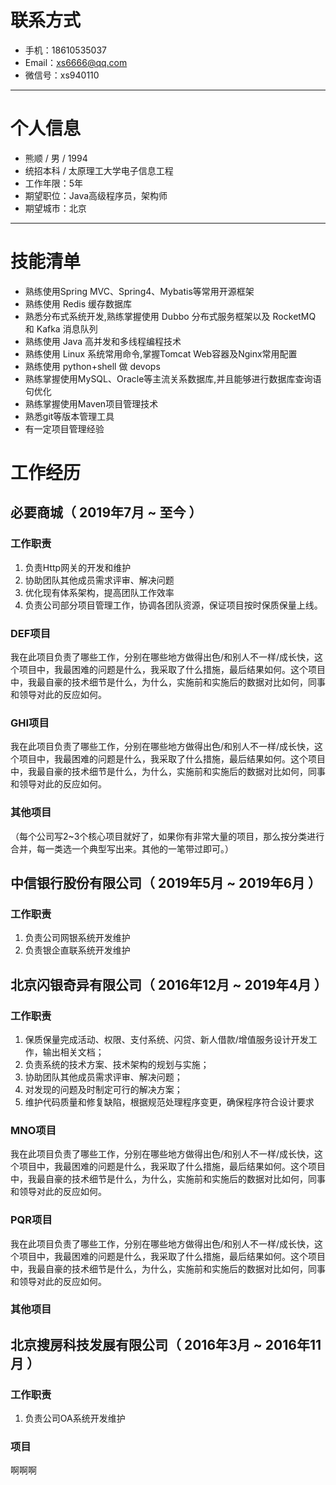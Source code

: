 # 联系方式

- 手机：18610535037
- Email：xs6666@qq.com
- 微信号：xs940110

---

# 个人信息

 - 熊顺 / 男 / 1994 
 - 统招本科 / 太原理工大学电子信息工程
 - 工作年限：5年
 - 期望职位：Java高级程序员，架构师
 - 期望城市：北京

---

# 技能清单

* 熟练使用Spring MVC、Spring4、Mybatis等常用开源框架
* 熟练使用 Redis 缓存数据库
* 熟悉分布式系统开发,熟练掌握使用 Dubbo 分布式服务框架以及 RocketMQ 和 Kafka 消息队列
* 熟练使用 Java 高并发和多线程编程技术
* 熟练使用 Linux 系统常用命令,掌握Tomcat Web容器及Nginx常用配置
* 熟练使用 python+shell 做 devops
* 熟练掌握使用MySQL、Oracle等主流关系数据库,并且能够进行数据库查询语句优化
* 熟练掌握使用Maven项目管理技术
* 熟悉git等版本管理工具
* 有一定项目管理经验

# 工作经历

## 必要商城（ 2019年7月 ~ 至今 ）

### 工作职责

1. 负责Http网关的开发和维护
2. 协助团队其他成员需求评审、解决问题
3. 优化现有体系架构，提高团队工作效率
4. 负责公司部分项目管理工作，协调各团队资源，保证项目按时保质保量上线。

### DEF项目

我在此项目负责了哪些工作，分别在哪些地方做得出色/和别人不一样/成长快，这个项目中，我最困难的问题是什么，我采取了什么措施，最后结果如何。这个项目中，我最自豪的技术细节是什么，为什么，实施前和实施后的数据对比如何，同事和领导对此的反应如何。


### GHI项目

我在此项目负责了哪些工作，分别在哪些地方做得出色/和别人不一样/成长快，这个项目中，我最困难的问题是什么，我采取了什么措施，最后结果如何。这个项目中，我最自豪的技术细节是什么，为什么，实施前和实施后的数据对比如何，同事和领导对此的反应如何。


### 其他项目

（每个公司写2~3个核心项目就好了，如果你有非常大量的项目，那么按分类进行合并，每一类选一个典型写出来。其他的一笔带过即可。）

## 中信银行股份有限公司（ 2019年5月 ~ 2019年6月 ）

### 工作职责

1. 负责公司网银系统开发维护
2. 负责银企直联系统开发维护

## 北京闪银奇异有限公司（ 2016年12月 ~ 2019年4月 ）

### 工作职责

1. 保质保量完成活动、权限、支付系统、闪贷、新人借款/增值服务设计开发工作，输出相关文档； 
2. 负责系统的技术方案、技术架构的规划与实施；
3. 协助团队其他成员需求评审、解决问题；
4. 对发现的问题及时制定可行的解决方案；
5. 维护代码质量和修复缺陷，根据规范处理程序变更，确保程序符合设计要求

### MNO项目

我在此项目负责了哪些工作，分别在哪些地方做得出色/和别人不一样/成长快，这个项目中，我最困难的问题是什么，我采取了什么措施，最后结果如何。这个项目中，我最自豪的技术细节是什么，为什么，实施前和实施后的数据对比如何，同事和领导对此的反应如何。


### PQR项目

我在此项目负责了哪些工作，分别在哪些地方做得出色/和别人不一样/成长快，这个项目中，我最困难的问题是什么，我采取了什么措施，最后结果如何。这个项目中，我最自豪的技术细节是什么，为什么，实施前和实施后的数据对比如何，同事和领导对此的反应如何。


### 其他项目

## 北京搜房科技发展有限公司（ 2016年3月 ~ 2016年11月 ）

### 工作职责

1. 负责公司OA系统开发维护

### 项目

啊啊啊